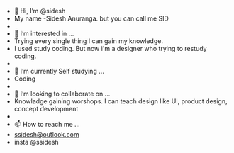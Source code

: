 - 👋 Hi, I’m @sidesh
- My name -Sidesh Anuranga. but you can call me SID
- 
- 👀 I’m interested in ...
-   Trying every single thing I can gain my knowledge.
-   I used study coding. But now i'm a designer who trying to restudy coding.
- 
- 🌱 I’m currently Self studying ...
- Coding
- 
- 💞️ I’m looking to collaborate on ...
- Knowladge gaining worshops. I can teach design like UI, product design, concept development
- 
- 📫 How to reach me ...
- ssidesh@outlook.com
- insta @ssidesh

<!---
sidesh/sidesh is a ✨ special ✨ repository because its `README.md` (this file) appears on your GitHub profile.
You can click the Preview link to take a look at your changes.
--->

